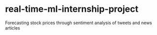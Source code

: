 # real-time-ml-internship-project
Forecasting stock prices through sentiment analysis of tweets and news articles
